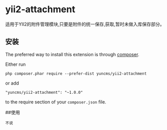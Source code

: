 # yii2-attachment
适用于YII2的附件管理模块,只要是附件的统一保存,获取,暂时未做入库保存部分。

安装
----

The preferred way to install this extension is through [composer](http://getcomposer.org/download/).

Either run

```
php composer.phar require --prefer-dist yuncms/yii2-attachment
```

or add

```
"yuncms/yii2-attachment": "~1.0.0"
```

to the require section of your `composer.json` file.

##使用
````
不说

````